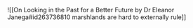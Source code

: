 ![[On Looking in the Past for a Better Future by Dr Eleanor Janega#id263736810 marshlands are hard to externally rule]]

